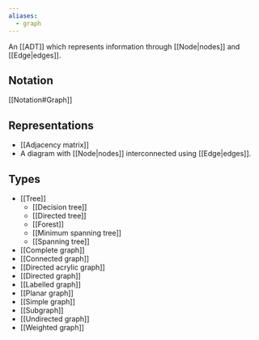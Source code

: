 ```yaml
---
aliases:
  - graph
---
```

An [[ADT]] which represents information through [[Node|nodes]] and [[Edge|edges]].
## Notation
[[Notation#Graph]]
## Representations
- [[Adjacency matrix]]
- A diagram with [[Node|nodes]] interconnected using [[Edge|edges]].
## Types
- [[Tree]]
	- [[Decision tree]]
	- [[Directed tree]]
	- [[Forest]]
	- [[Minimum spanning tree]]
	- [[Spanning tree]]
- [[Complete graph]]
- [[Connected graph]]
- [[Directed acrylic graph]]
- [[Directed graph]]
- [[Labelled graph]]
- [[Planar graph]]
- [[Simple graph]]
- [[Subgraph]]
- [[Undirected graph]]
- [[Weighted graph]]
